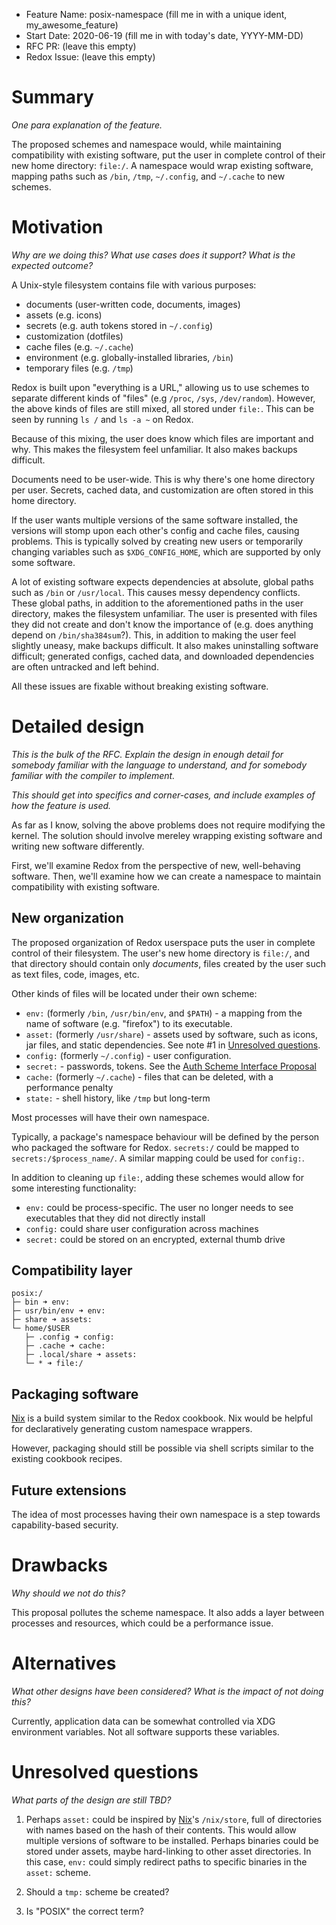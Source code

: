 - Feature Name: posix-namespace (fill me in with a unique ident, my_awesome_feature)
- Start Date: 2020-06-19 (fill me in with today's date, YYYY-MM-DD)
- RFC PR: (leave this empty)
- Redox Issue: (leave this empty)

# Summary
[summary]: #summary

_One para explanation of the feature._

The proposed schemes and namespace would, while maintaining compatibility with existing software, put the user in complete control of their new home directory: `file:/`. A namespace would wrap existing software, mapping paths such as `/bin`, `/tmp`, `~/.config`, and `~/.cache` to new schemes. 

# Motivation
[motivation]: #motivation

_Why are we doing this? What use cases does it support? What is the expected outcome?_

A Unix-style filesystem contains file with various purposes:
- documents (user-written code, documents, images)
- assets (e.g. icons)
- secrets (e.g. auth tokens stored in `~/.config`)
- customization (dotfiles)
- cache files (e.g. `~/.cache`)
- environment (e.g. globally-installed libraries, `/bin`)
- temporary files (e.g. `/tmp`)

Redox is built upon "everything is a URL," allowing us to use schemes to separate different kinds of "files" (e.g `/proc`, `/sys`, `/dev/random`). However, the above kinds of files are still mixed, all stored under `file:`. This can be seen by running `ls /` and `ls -a ~` on Redox.

Because of this mixing, the user does know which files are important and why. This makes the filesystem feel unfamiliar. It also makes backups difficult.

Documents need to be user-wide. This is why there's one home directory per user. Secrets, cached data, and customization are often stored in this home directory.

If the user wants multiple versions of the same software installed, the versions will stomp upon each other's config and cache files, causing problems. This is typically solved by creating new users or temporarily changing variables such as `$XDG_CONFIG_HOME`, which are supported by only some software.

A lot of existing software expects dependencies at absolute, global paths such as `/bin` or `/usr/local`. This causes messy dependency conflicts. These global paths, in addition to the aforementioned paths in the user directory, makes the filesystem unfamiliar. The user is presented with files they did not create and don't know the importance of (e.g. does anything depend on `/bin/sha384sum`?). This, in addition to making the user feel slightly uneasy, make backups difficult. It also makes uninstalling software difficult; generated configs, cached data, and downloaded dependencies are often untracked and left behind.

All these issues are fixable without breaking existing software.

# Detailed design
[design]: #detailed-design

_This is the bulk of the RFC. Explain the design in enough detail for somebody familiar with the language to understand, and for somebody familiar with the compiler to implement._

_This should get into specifics and corner-cases, and include examples of how the feature is used._

As far as I know, solving the above problems does not require modifying the kernel. The solution should involve mereley wrapping existing software and writing new software differently.

First, we'll examine Redox from the perspective of new, well-behaving software. Then, we'll examine how we can create a namespace to maintain compatibility with existing software.

## New organization

The proposed organization of Redox userspace puts the user in complete control of their filesystem. The user's new home directory is `file:/`, and that directory should contain only _documents_, files created by the user such as text files, code, images, etc.

Other kinds of files will be located under their own scheme:
- `env:` (formerly `/bin`, `/usr/bin/env`, and `$PATH`) - a mapping from the name of software (e.g. "firefox") to its executable.
- `asset:` (formerly `/usr/share`) - assets used by software, such as icons, jar files, and static dependencies. See note #1 in [Unresolved questions](#unresolved-questions).
- `config:` (formerly `~/.config`) - user configuration.
- `secret:` - passwords, tokens. See the [Auth Scheme Interface Proposal](https://github.com/redox-os/rfcs/pull/7)
- `cache:` (formerly `~/.cache`) - files that can be deleted, with a performance penalty
- `state:` - shell history, like `/tmp` but long-term


Most processes will have their own namespace.

Typically, a package's namespace behaviour will be defined by the person who packaged the software for Redox. `secrets:/` could be mapped to `secrets:/$process_name/`. A similar mapping could be used for `config:`.

In addition to cleaning up `file:`, adding these schemes would allow for some interesting functionality:
- `env:` could be process-specific. The user no longer needs to see executables that they did not directly install
- `config:` could share user configuration across machines
- `secret:` could be stored on an encrypted, external thumb drive


## Compatibility layer

```
posix:/
├─ bin ➜ env:
├─ usr/bin/env ➜ env:
├─ share ➜ assets:
└─ home/$USER
   ├─ .config ➜ config:
   ├─ .cache ➜ cache:
   ├─ .local/share ➜ assets:
   └─ * ➜ file:/
```

## Packaging software

[Nix](https://nixos.org/nix) is a build system similar to the Redox cookbook. Nix would be helpful for declaratively generating custom namespace wrappers.

However, packaging should still be possible via shell scripts similar to the existing cookbook recipes.

## Future extensions

The idea of most processes having their own namespace is a step towards capability-based security.

# Drawbacks
[drawbacks]: #drawbacks

_Why should we *not* do this?_

This proposal pollutes the scheme namespace. It also adds a layer between processes and resources, which could be a performance issue.

# Alternatives
[alternatives]: #alternatives

_What other designs have been considered? What is the impact of not doing this?_

Currently, application data can be somewhat controlled via XDG environment variables. Not all software supports these variables.

# Unresolved questions
[unresolved]: #unresolved-questions

_What parts of the design are still TBD?_

1. Perhaps `asset:` could be inspired by [Nix](https://nixos.org/nix)'s `/nix/store`, full of directories with names based on the hash of their contents. This would allow multiple versions of software to be installed. Perhaps binaries could be stored under assets, maybe hard-linking to other asset directories. In this case, `env:` could simply redirect paths to specific binaries in the `asset:` scheme.

2. Should a `tmp:` scheme be created?

3. Is "POSIX" the correct term?
